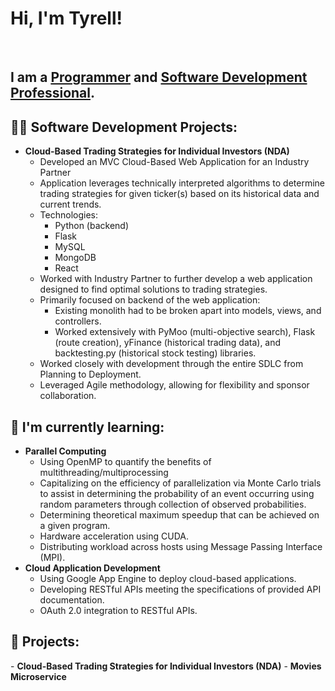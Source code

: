 <h1>Hi, I'm Tyrell!</h1><br/>

<h2>I am a <a href="https://github.com/veedubb">Programmer</a> and <a href="https://www.linkedin.com/in/tverley/">Software Development Professional</a>.

<h2>👨‍💻 Software Development Projects:</h2>

- <b>Cloud-Based Trading Strategies for Individual Investors (NDA)</b>
  - Developed an MVC Cloud-Based Web Application for an Industry Partner
  - Application leverages technically interpreted algorithms to determine trading strategies for given ticker(s) based on its historical data and current trends.
  - Technologies:
    - Python (backend)
    - Flask
    - MySQL
    - MongoDB
    - React
  - Worked with Industry Partner to further develop a web application designed to find optimal solutions to trading strategies.
  - Primarily focused on backend of the web application:
    - Existing monolith had to be broken apart into models, views, and controllers.
    - Worked extensively with PyMoo (multi-objective search), Flask (route creation), yFinance (historical trading data), and backtesting.py (historical stock testing) libraries.
  - Worked closely with development through the entire SDLC from Planning to Deployment.
  - Leveraged Agile methodology, allowing for flexibility and sponsor collaboration.

<h2>📖 I'm currently learning:</h2>

- <b>Parallel Computing</b>
  - Using OpenMP to quantify the benefits of multithreading/multiprocessing
  - Capitalizing on the efficiency of parallelization via Monte Carlo trials to assist in determining the probability of an event occurring using random parameters through collection of observed probabilities.
  - Determining theoretical maximum speedup that can be achieved on a given program.
  - Hardware acceleration using CUDA.
  - Distributing workload across hosts using Message Passing Interface (MPI).
- <b>Cloud Application Development</b>
  - Using Google App Engine to deploy cloud-based applications.
  - Developing RESTful APIs meeting the specifications of provided API documentation.
  - OAuth 2.0 integration to RESTful APIs.

 <h2>📖 Projects:</h2>
- <b>Cloud-Based Trading Strategies for Individual Investors (NDA)</b>
- <a href"https://github.com/veedubb/cs361-microservice"><b>Movies Microservice</b></a>

<!--
**veedubb/veedubb** is a ✨ _special_ ✨ repository because its `README.md` (this file) appears on your GitHub profile.

Here are some ideas to get you started:

- 🔭 I’m currently working on ...
- 🌱 I’m currently learning ...
- 👯 I’m looking to collaborate on ...
- 🤔 I’m looking for help with ...
- 💬 Ask me about ...
- 📫 How to reach me: ...
- 😄 Pronouns: ...
- ⚡ Fun fact: ...
-->
